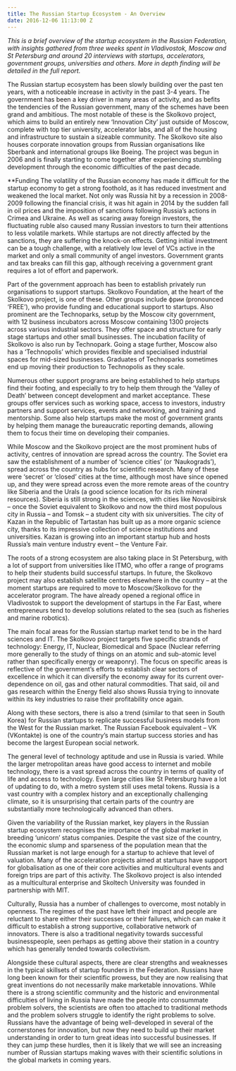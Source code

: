 ```yaml
---
title: The Russian Startup Ecosystem - An Overview
date: 2016-12-06 11:13:00 Z
---
```


*This is a brief overview of the startup ecosystem in the Russian Federation, with insights gathered from three weeks spent in Vladivostok, Moscow and St Petersburg and around 20 interviews with startups, accelerators, government groups, universities and others. More in depth finding will be detailed in the full report.*

The Russian startup ecosystem has been slowly building over the past ten years, with a noticeable increase in activity in the past 3-4 years. The government has been a key driver in many areas of activity, and as befits the tendencies of the Russian government, many of the schemes have been grand and ambitious. The most notable of these is the Skolkovo project, which aims to build an entirely new ‘Innovation City’ just outside of Moscow, complete with top tier university, accelerator labs, and all of the housing and infrastructure to sustain a sizeable community. The Skolkovo site also houses corporate innovation groups from Russian organisations like Sberbank and international groups like Boeing. The project was begun in 2006 and is finally starting to come together after experiencing stumbling development through the economic difficulties of the past decade.

**Funding
The volatility of the Russian economy has made it difficult for the startup economy to get a strong foothold, as it has reduced investment and weakened the local market. Not only was Russia hit by a recession in 2008-2009 following the financial crisis, it was hit again in 2014 by the sudden fall in oil prices and the imposition of sanctions following Russia’s actions in Crimea and Ukraine. As well as scaring away foreign investors, the fluctuating ruble also caused many Russian investors to turn their attentions to less volatile markets. While startups are not directly affected by the sanctions, they are suffering the knock-on effects. Getting initial investment can be a tough challenge, with a relatively low level of VCs active in the market and only a small community of angel investors. Government grants and tax breaks can fill this gap, although receiving a government grant requires a lot of effort and paperwork. 

Part of the government approach has been to establish privately run organisations to support startups. Skolkovo Foundation, at the heart of the Skolkovo project, is one of these. Other groups include фрии (pronounced ‘FREE’), who provide funding and educational support to startups. Also prominent are the Technoparks, setup by the Moscow city government, with 12 business incubators across Moscow containing 1300 projects across various industrial sectors. They offer space and structure for early stage startups and other small businesses. The incubation facility of Skolkovo is also run by Technopark. Going a stage further, Moscow also has a ‘Technopolis’ which provides flexible and specialised industrial spaces for mid-sized businesses. Graduates of Technoparks sometimes end up moving their production to Technopolis as they scale.  

Numerous other support programs are being established to help startups find their footing, and especially to try to help them through the ‘Valley of Death’ between concept development and market acceptance. These groups offer services such as working space, access to investors, industry partners and support services, events and networking, and training and mentorship. Some also help startups make the most of government grants by helping them manage the bureaucratic reporting demands, allowing them to focus their time on developing their companies.   

While Moscow and the Skolkovo project are the most prominent hubs of activity, centres of innovation are spread across the country. The Soviet era saw the establishment of a number of ‘science cities’ (or ‘Naukograds’), spread across the country as hubs for scientific research. Many of these were ‘secret’ or ‘closed’ cities at the time, although most have since opened up, and they were spread across even the more remote areas of the country like Siberia and the Urals (a good science location for its rich mineral resources). Siberia is still strong in the sciences, with cities like Novosibirsk – once the Soviet equivalent to Skolkovo and now the third most populous city in Russia – and Tomsk – a student city with six universities. The city of Kazan in the Republic of Tartastan has built up as a more organic science city, thanks to its impressive collection of science institutions and universities. Kazan is growing into an important startup hub and hosts Russia’s main venture industry event – the Venture Fair. 

The roots of a strong ecosystem are also taking place in St Petersburg, with a lot of support from universities like ITMO, who offer a range of programs to help their students build successful startups. In future, the Skolkovo project may also establish satellite centres elsewhere in the country – at the moment startups are required to move to Moscow/Skolkovo for the accelerator program. The have already opened a regional office in Vladivostok to support the development of startups in the Far East, where entrepreneurs tend to develop solutions related to the sea (such as fisheries and marine robotics).

The main focal areas for the Russian startup market tend to be in the hard sciences and IT. The Skolkovo project targets five specific strands of technology: Energy, IT, Nuclear, Biomedical and Space (Nuclear referring more generally to the study of things on an atomic and sub-atomic level rather than specifically energy or weaponry). The focus on specific areas is reflective of the government’s efforts to establish clear sectors of excellence in which it can diversify the economy away for its current over-dependence on oil, gas and other natural commodities. That said, oil and gas research within the Energy field also shows Russia trying to innovate within its key industries to raise their profitability once again. 

Along with these sectors, there is also a trend (similar to that seen in South Korea) for Russian startups to replicate successful business models from the West for the Russian market. The Russian Facebook equivalent – VK (VKontakte) is one of the country’s main startup success stories and has become the largest European social network.

The general level of technology aptitude and use in Russia is varied. While the larger metropolitan areas have good access to internet and mobile technology, there is a vast spread across the country in terms of quality of life and access to technology. Even large cities like St Petersburg have a lot of updating to do, with a metro system still uses metal tokens. Russia is a vast country with a complex history and an exceptionally challenging climate, so it is unsurprising that certain parts of the country are substantially more technologically advanced than others.  

Given the variability of the Russian market, key players in the Russian startup ecosystem recognises the importance of the global market in breeding ‘unicorn’ status companies. Despite the vast size of the country, the economic slump and sparseness of the population mean that the Russian market is not large enough for a startup to achieve that level of valuation. Many of the acceleration projects aimed at startups have support for globalisation as one of their core activities and multicultural events and foreign trips are part of this activity. The Skolkovo project is also intended as a multicultural enterprise and Skoltech University was founded in partnership with MIT.

Culturally, Russia has a number of challenges to overcome, most notably in openness. The regimes of the past have left their impact and people are reluctant to share either their successes or their failures, which can make it difficult to establish a strong supportive, collaborative network of innovators. There is also a traditional negativity towards successful businesspeople, seen perhaps as getting above their station in a country which has generally tended towards collectivism. 

Alongside these cultural aspects, there are clear strengths and weaknesses in the typical skillsets of startup founders in the Federation. Russians have long been known for their scientific prowess, but they are now realising that great inventions do not necessarily make marketable innovations. While there is a strong scientific community and the historic and environmental difficulties of living in Russia have made the people into consummate problem solvers, the scientists are often too attached to traditional methods and the problem solvers struggle to identify the right problems to solve. Russians have the advantage of being well-developed in several of the cornerstones for innovation, but now they need to build up their market understanding in order to turn great ideas into successful businesses. If they can jump these hurdles, then it is likely that we will see an increasing number of Russian startups making waves with their scientific solutions in the global markets in coming years. 
